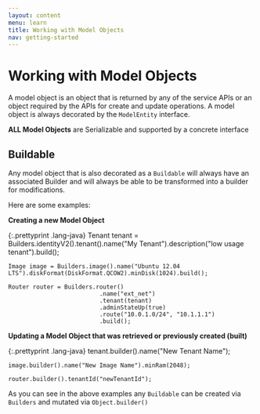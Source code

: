```yaml
---
layout: content
menu: learn
title: Working with Model Objects
nav: getting-started
---
```


# Working with Model Objects

A model object is an object that is returned by any of the service APIs or an object required by the APIs for create and update operations.  A model object is always decorated by the `ModelEntity` interface.

<div class="alert alert-success"><strong>ALL Model Objects</strong> are Serializable and supported by a concrete interface</div>

## Buildable

Any model object that is also decorated as a `Buildable` will always have an associated Builder and will always be able to be transformed into a builder for modifications.  

Here are some examples:

**Creating a new Model Object**

{:.prettyprint .lang-java}
	Tenant tenant = Builders.identityV2().tenant().name("My Tenant").description("low usage tenant").build();
	
	Image image = Builders.image().name("Ubuntu 12.04 LTS").diskFormat(DiskFormat.QCOW2).minDisk(1024).build();
	
	Router router = Builders.router()
	                          .name("ext_net")
	                          .tenant(tenant)
	                          .adminStateUp(true)
	                          .route("10.0.1.0/24", "10.1.1.1")
	                          .build();
	
**Updating a Model Object that was retrieved or previously created (built)**

{:.prettyprint .lang-java}
	tenant.builder().name("New Tenant Name");
	
	image.builder().name("New Image Name").minRam(2048);
	
	router.builder().tenantId("newTenantId");

As you can see in the above examples any `Buildable` can be created via `Builders` and mutated via `Object.builder()`

